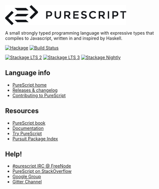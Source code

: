 [![PureScript](logo.png)](http://purescript.org)

A small strongly typed programming language with expressive types that compiles to Javascript, written in and inspired by Haskell.

[![Hackage](https://img.shields.io/hackage/v/purescript.svg)](http://hackage.haskell.org/package/purescript) [![Build Status](https://api.travis-ci.org/purescript/purescript.svg?branch=master)](http://travis-ci.org/purescript/purescript)

[![Stackage LTS 2](http://stackage.org/package/purescript/badge/lts-2)](http://stackage.org/lts-2/package/purescript)
[![Stackage LTS 3](http://stackage.org/package/purescript/badge/lts-3)](http://stackage.org/lts-3/package/purescript)
[![Stackage Nightly](http://stackage.org/package/purescript/badge/nightly)](http://stackage.org/nightly/package/purescript)

## Language info

- [PureScript home](http://purescript.org)
- [Releases & changelog](https://github.com/purescript/purescript/releases)
- [Contributing to PureScript](https://github.com/purescript/purescript/blob/master/CONTRIBUTING.md)

## Resources

- [PureScript book](https://leanpub.com/purescript/read)
- [Documentation](https://github.com/purescript/documentation)
- [Try PureScript](http://try.purescript.org)
- [Pursuit Package Index](http://pursuit.purescript.org/)

## Help!

- [#purescript IRC @ FreeNode](http://webchat.freenode.net/?channels=purescript)
- [PureScript on StackOverflow](http://stackoverflow.com/questions/tagged/purescript)
- [Google Group](https://groups.google.com/forum/#!forum/purescript)
- [Gitter Channel](https://gitter.im/purescript/purescript?utm_source=badge&utm_medium=badge&utm_campaign=pr-badge&utm_content=badge)
